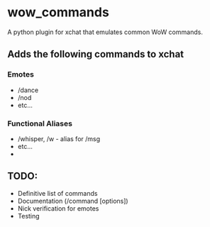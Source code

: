 # wow_commands
A python plugin for xchat that emulates common WoW commands.

## Adds the following commands to xchat

### Emotes
* /dance
* /nod
* etc...

### Functional Aliases
* /whisper, /w - alias for /msg
* etc...
* 



## TODO:
* Definitive list of commands
* Documentation (/command [options])
* Nick verification for emotes
* Testing
